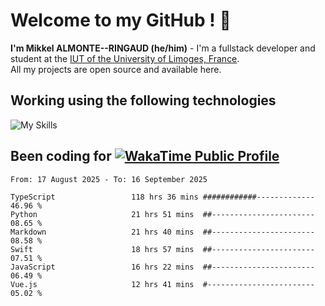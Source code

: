 # Welcome to my GitHub ! 🌃

**I'm Mikkel ALMONTE--RINGAUD (he/him)** - I'm a fullstack developer and student at the [IUT of the University of Limoges, France](https://iut.unilim.fr). \
All my projects are open source and available here.

## Working using the following technologies

![My Skills](https://skillicons.dev/icons?i=solidjs,pnpm,nodejs,ts,js,vercel,netlify,html,css,rust,astro,git,vue,md,electron,figma,github,bash,bun,cloudflare,py,tailwind,nginx,npm,tauri,vite,zig,yarn,windicss,dart,flutter,kotlin&theme=dark)

## Been coding for [![WakaTime Public Profile](https://wakatime.com/badge/user/0839e595-e07a-435c-8d59-ed95f2a3d6dd.svg?style=flat-square)](https://wakatime.com/@0839e595-e07a-435c-8d59-ed95f2a3d6dd)

<!--START_SECTION:waka-->

```plain
From: 17 August 2025 - To: 16 September 2025

TypeScript                 118 hrs 36 mins ############-------------   46.96 %
Python                     21 hrs 51 mins  ##-----------------------   08.65 %
Markdown                   21 hrs 40 mins  ##-----------------------   08.58 %
Swift                      18 hrs 57 mins  ##-----------------------   07.51 %
JavaScript                 16 hrs 22 mins  ##-----------------------   06.49 %
Vue.js                     12 hrs 41 mins  #------------------------   05.02 %
```

<!--END_SECTION:waka-->
